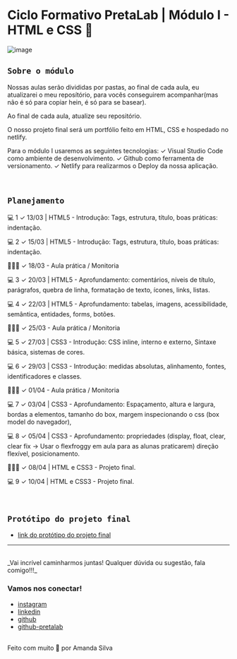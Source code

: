 # Ciclo Formativo PretaLab | Módulo I - HTML e CSS 🚀 

![image](https://media.giphy.com/media/968taxwNaAXqZASdcn/giphy.gif)

## `Sobre o módulo` 
Nossas aulas serão divididas por pastas, ao final de cada aula, eu atualizarei o meu reposítório, para vocês conseguirem acompanhar(mas não é só para copiar hein, é só para se basear).

Ao final de cada aula, atualize seu repositório.

O nosso projeto final será um portfólio feito em HTML, CSS e hospedado no netlify.

Para o módulo I usaremos as seguintes tecnologias:
✓		Visual Studio Code como ambiente de desenvolvimento.
✓		Github como ferramenta de versionamento.
✓		Netlify para realizarmos o Deploy da nossa aplicação.

<br>

## `Planejamento`

💻 1 ✓ 13/03 | HTML5 -	Introdução: Tags, estrutura, título, boas práticas: indentação.

💻 2 ✓ 15/03 | HTML5 -	Introdução: Tags, estrutura, título, boas práticas: indentação.

👩🏾‍💻 ✓   18/03 -	Aula prática / Monitoria

💻 3 ✓ 20/03 | HTML5 - Aprofundamento: comentários, níveis de título, parágrafos, quebra de linha, formatação de texto, ícones, links, listas.

💻 4 ✓ 22/03 | HTML5 - Aprofundamento: tabelas, imagens, acessibilidade, semântica, entidades, forms, botões.

👩🏾‍💻 ✓   25/03 -	Aula prática / Monitoria

💻 5 ✓ 27/03 |	CSS3 - Introdução: CSS inline, interno e externo, Sintaxe básica, sistemas de cores. 

💻 6 ✓ 29/03 | CSS3 - Introdução: medidas absolutas, alinhamento, fontes, identificadores e classes.

👩🏾‍💻 ✓   01/04 - Aula prática / Monitoria

💻 7 ✓	03/04 |	CSS3 - Aprofundamento: Espaçamento, altura e largura, bordas a elementos, tamanho do box, margem inspecionando o css (box model do navegador),

💻 8 ✓	05/04 |	CSS3 - Aprofundamento: propriedades (display, float, clear, clear fix -> Usar o flexfroggy em aula para as alunas praticarem) direção flexível, posicionamento.

👩🏾‍💻 ✓	 08/04 | HTML e CSS3 - Projeto final.

💻 9 ✓	10/04 |	HTML e CSS3 - Projeto final.

<br>

## `Protótipo do projeto final`

- [link do protótipo do projeto final](https://www.figma.com/file/dykEV9jRKyK7K83CQ74zfP/Portfolio-Ciclo-Formativo-II---M%C3%B3dulo-I?node-id=0%3A1)

---
<br>
_Vai incrível caminharmos juntas! Qualquer dúvida ou sugestão, fala comigo!!!_
<br>

### Vamos nos conectar!

- [instagram](https://www.instagram.com/mandysporai)
- [linkedin](https://www.linkedin.com/in/amanda-silva-dev/)
- [github](https://github.com/mandypry)
- [github-pretalab](https://github.com/asilvaolabi)

<br>
Feito com muito 🤎 por Amanda Silva